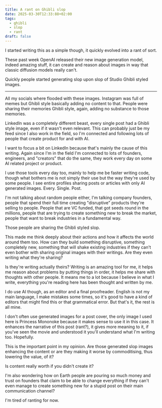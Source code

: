 ```yaml
---
title: A rant on Ghibli slop
date: 2025-03-30T12:33:88+02:00
tags:
  - ghibli
  - slop
  - rant
draft: false
---
```

I started writing this as a simple though, it quickly evolved into a rant of sort.

These past week OpenAI released their new image generation model, indeed amazing stuff, it can create and reason about images in way that classic diffusion models really can't.

Quickly people started generating slop upon slop of Studio Ghibli styled images. 

---

All my socials where flooded with these images. Instagram was full of memes but Ghibli style basically adding no content to that. People were sharing their memories Ghibli style, again, adding no substance to those memories. 

LinkedIn was a completely different beast, every single post had a Ghibli style image, even if it wasn't even relevant. This can probably just be my feed since I also work in the field, so I'm connected and following lots of people that create product for and with AI.

I want to focus a bit on LinkedIn because that's mainly the cause of this writing. Again since I'm in the field I'm connected to lots of founders, engineers, and "creators" that do the same, they work every day on some AI related project or product.

I use those tools every day too, mainly to help me be faster writing code, though what bothers me is not simply their use but the way they're used by some people. I see entire profiles sharing posts or articles with only AI generated images. Every. Single. Post. 

I'm not talking about random people either, I'm talking company founders, people that spend their full time creating "disruptive" products they're selling to people. People that are VC funded, that got seeds round in the millions, people that are trying to create something new to break the market, people that want to break industries in a fundamental way.

Those people are sharing the Ghibli styled slop. 

This made me think deeply about their actions and how it affects the world around them too. How can they build something disruptive, something completely new, something that will shake existing industries if they can't even bother with sharing original images with their writings. Are they even writing what they're sharing? 

Is they're writing actually theirs? Writing is an amazing tool for me, it helps me reason about problems by putting things in order, it helps me share with thoughts with other people. It means me to a lot because I believe in what I write, everything you're reading here has been thought and written by me. 

I do use AI though, as an editor and a final proofreader. English is not my main language, I make mistakes some times, so it's good to have a kind of editors that might find this or that grammatical error. But that's it, the rest is all mine.

I don't often use generated images for a post cover, the only image I used here is Princess Mononoke because it makes sense to use it in this case. It enhances the narrative of this post (rant?), it gives more meaning to it, if you've seen the movie and understood it you'll understand what I'm writing too. Hopefully.

This is the important point in my opinion. Are those generated slop images enhancing the content or are they making it worse by commoditising, thus lowering the value, of it?

Is content really worth if you didn't create it?

I'm also wondering how on Earth people are pouring so much money and trust on founders that claim to be able to change everything if they can't even manage to create something new for a stupid post on their main communication channel?

I'm tired of ranting for now.